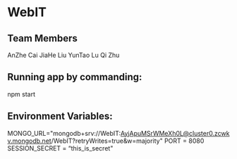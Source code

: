 # WebIT

## Team Members

AnZhe Cai
JiaHe Liu
YunTao Lu
Qi Zhu

## Running app by commanding:

npm start

## Environment Variables:

MONGO_URL="mongodb+srv://WebIT:AyjApuMSrWMeXh0L@cluster0.zcwkv.mongodb.net/WebIT?retryWrites=true&w=majority"
PORT = 8080
SESSION_SECRET = “this_is_secret"
